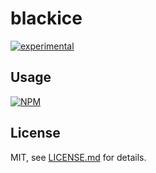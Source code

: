 # blackice

[![experimental](http://badges.github.io/stability-badges/dist/experimental.svg)](http://github.com/badges/stability-badges)



## Usage

[![NPM](https://nodei.co/npm/blackice.png)](https://nodei.co/npm/blackice/)

## License

MIT, see [LICENSE.md](http://github.com/mattdesl/blackice/blob/master/LICENSE.md) for details.
